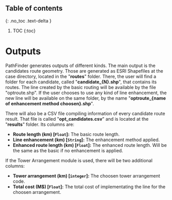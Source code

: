 ## Table of contents
{: .no_toc .text-delta }

1. TOC
{:toc}

# Outputs

PathFinder generates outputs of different kinds. The main output is the candidates route geometry. Those are generated as ESRI Shapefiles at the case directory, located in the "**routes**" folder. There, the user will find a folder for each candidate, called "**candidate_{N}.shp**", that contains its routes. The line created by the basic routing will be available by the file "optroute.shp". If the user chooses to use any kind of line enhancement, the new line will be available on the same folder, by the name "**optroute_{name of enhancement method choosen}.shp**". 

There will also be a CSV file compiling information of every candidate route result. That file is called "**opt_candidates.csv**" and is located at the "**results**" folder. Its columns are:
* **Route length (km) [`Float`]:** The basic route length.
* **Line enhancement (km) [`String`]:** The enhancement method applied.
* **Enhanced route length (km) [`Float`]:** The enhanced route length. Will be the same as the basic if no enhancement is applied.

If the Tower Arrangement module is used, there will be two additional columns:
* **Tower arrangement (km) [`integer`]:** The choosen tower arrangement code.
* **Total cost (M$) [`Float`]:** The total cost of implementating the line for the choosen arrangement.